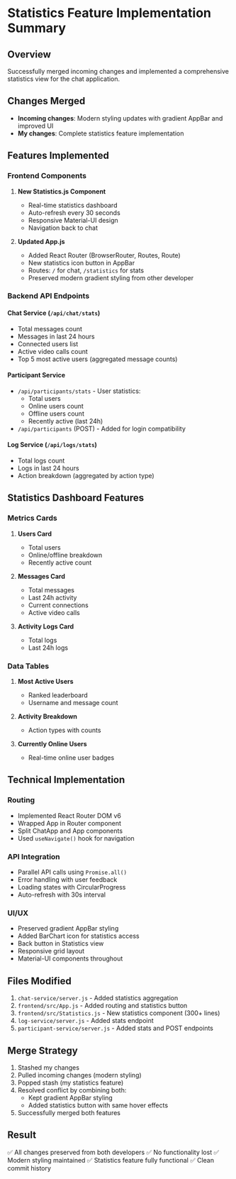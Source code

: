 # Statistics Feature Implementation Summary

## Overview
Successfully merged incoming changes and implemented a comprehensive statistics view for the chat application.

## Changes Merged
- **Incoming changes**: Modern styling updates with gradient AppBar and improved UI
- **My changes**: Complete statistics feature implementation

## Features Implemented

### Frontend Components
1. **New Statistics.js Component**
   - Real-time statistics dashboard
   - Auto-refresh every 30 seconds
   - Responsive Material-UI design
   - Navigation back to chat

2. **Updated App.js**
   - Added React Router (BrowserRouter, Routes, Route)
   - New statistics icon button in AppBar
   - Routes: `/` for chat, `/statistics` for stats
   - Preserved modern gradient styling from other developer

### Backend API Endpoints

#### Chat Service (`/api/chat/stats`)
- Total messages count
- Messages in last 24 hours
- Connected users list
- Active video calls count
- Top 5 most active users (aggregated message counts)

#### Participant Service
- `/api/participants/stats` - User statistics:
  - Total users
  - Online users count
  - Offline users count
  - Recently active (last 24h)
- `/api/participants` (POST) - Added for login compatibility

#### Log Service (`/api/logs/stats`)
- Total logs count
- Logs in last 24 hours
- Action breakdown (aggregated by action type)

## Statistics Dashboard Features

### Metrics Cards
1. **Users Card**
   - Total users
   - Online/offline breakdown
   - Recently active count

2. **Messages Card**
   - Total messages
   - Last 24h activity
   - Current connections
   - Active video calls

3. **Activity Logs Card**
   - Total logs
   - Last 24h logs

### Data Tables
1. **Most Active Users**
   - Ranked leaderboard
   - Username and message count

2. **Activity Breakdown**
   - Action types with counts

3. **Currently Online Users**
   - Real-time online user badges

## Technical Implementation

### Routing
- Implemented React Router DOM v6
- Wrapped App in Router component
- Split ChatApp and App components
- Used `useNavigate()` hook for navigation

### API Integration
- Parallel API calls using `Promise.all()`
- Error handling with user feedback
- Loading states with CircularProgress
- Auto-refresh with 30s interval

### UI/UX
- Preserved gradient AppBar styling
- Added BarChart icon for statistics access
- Back button in Statistics view
- Responsive grid layout
- Material-UI components throughout

## Files Modified
1. `chat-service/server.js` - Added statistics aggregation
2. `frontend/src/App.js` - Added routing and statistics button
3. `frontend/src/Statistics.js` - New statistics component (300+ lines)
4. `log-service/server.js` - Added stats endpoint
5. `participant-service/server.js` - Added stats and POST endpoints

## Merge Strategy
1. Stashed my changes
2. Pulled incoming changes (modern styling)
3. Popped stash (my statistics feature)
4. Resolved conflict by combining both:
   - Kept gradient AppBar styling
   - Added statistics button with same hover effects
5. Successfully merged both features

## Result
✅ All changes preserved from both developers
✅ No functionality lost
✅ Modern styling maintained
✅ Statistics feature fully functional
✅ Clean commit history
